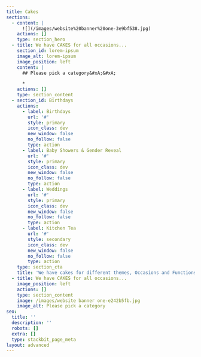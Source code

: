 ```yaml
---
title: Cakes
sections:
  - content: |
      ![](/images/website%20banner%20one-3e9bf538.jpg)
    actions: []
    type: section_hero
  - title: We have CAKES for all occasions...
    section_id: lorem-ipsum
    image_alt: lorem-ipsum
    image_position: left
    content: |
      ## Please pick a category&#xA;&#xA;

      *
    actions: []
    type: section_content
  - section_id: Birthdays
    actions:
      - label: Birthdays
        url: '#'
        style: primary
        icon_class: dev
        new_window: false
        no_follow: false
        type: action
      - label: Baby Showers & Gender Reveal
        url: '#'
        style: primary
        icon_class: dev
        new_window: false
        no_follow: false
        type: action
      - label: Weddings
        url: '#'
        style: primary
        icon_class: dev
        new_window: false
        no_follow: false
        type: action
      - label: Kitchen Tea
        url: '#'
        style: secondary
        icon_class: dev
        new_window: false
        no_follow: false
        type: action
    type: section_cta
    title: 'We have cakes for different themes, Occasions and Functions'
  - title: We have CAKES for all occasions...
    image_position: left
    actions: []
    type: section_content
    image: /images/website banner one-e242b5fb.jpg
    image_alt: Please pick a category
seo:
  title: ''
  description: ''
  robots: []
  extra: []
  type: stackbit_page_meta
layout: advanced
---
```

